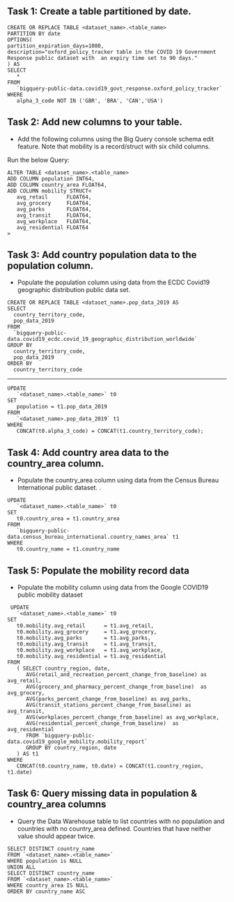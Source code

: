## Task 1: Create a table partitioned by date.

```
CREATE OR REPLACE TABLE <dataset_name>.<table_name>
PARTITION BY date
OPTIONS(
partition_expiration_days=1080,
description="oxford_policy_tracker table in the COVID 19 Government Response public dataset with  an expiry time set to 90 days."
) AS
SELECT
   *
FROM
   `bigquery-public-data.covid19_govt_response.oxford_policy_tracker`
WHERE
   alpha_3_code NOT IN ('GBR', 'BRA', 'CAN','USA')
```

## Task 2: Add new columns to your table.

- Add the following columns using the Big Query console schema edit feature. Note that mobility is a record/struct with six child columns. 

Run the below Query:

```
ALTER TABLE <dataset_name>.<table_name>
ADD COLUMN population INT64,
ADD COLUMN country_area FLOAT64,
ADD COLUMN mobility STRUCT<
   avg_retail      FLOAT64,
   avg_grocery     FLOAT64,
   avg_parks       FLOAT64,
   avg_transit     FLOAT64,
   avg_workplace   FLOAT64,
   avg_residential FLOAT64
>
```

## Task 3: Add country population data to the population column.
- Populate the population column using data from the ECDC Covid19 geographic distribution public data set. 

```
CREATE OR REPLACE TABLE <dataset_name>.pop_data_2019 AS
SELECT
  country_territory_code,
  pop_data_2019
FROM 
  `bigquery-public-data.covid19_ecdc.covid_19_geographic_distribution_worldwide`
GROUP BY
  country_territory_code,
  pop_data_2019
ORDER BY
  country_territory_code
  ```
---

```
UPDATE
   `<dataset_name>.<table_name>` t0
SET
   population = t1.pop_data_2019
FROM
   `<dataset_name>.pop_data_2019` t1
WHERE
   CONCAT(t0.alpha_3_code) = CONCAT(t1.country_territory_code);
```

## Task 4: Add country area data to the country_area column.
- Populate the country_area column using data from the Census Bureau International public dataset. .

```
UPDATE
   `<dataset_name>.<table_name>` t0
SET
   t0.country_area = t1.country_area
FROM
   `bigquery-public-data.census_bureau_international.country_names_area` t1
WHERE
   t0.country_name = t1.country_name
```

## Task 5: Populate the mobility record data
- Populate the mobility column using data from the Google COVID19 public mobility dataset

```
 UPDATE
   `<dataset_name>.<table_name>` t0
SET
   t0.mobility.avg_retail      = t1.avg_retail,
   t0.mobility.avg_grocery     = t1.avg_grocery,
   t0.mobility.avg_parks       = t1.avg_parks,
   t0.mobility.avg_transit     = t1.avg_transit,
   t0.mobility.avg_workplace   = t1.avg_workplace,
   t0.mobility.avg_residential = t1.avg_residential
FROM
   ( SELECT country_region, date,
      AVG(retail_and_recreation_percent_change_from_baseline) as avg_retail,
      AVG(grocery_and_pharmacy_percent_change_from_baseline)  as avg_grocery,
      AVG(parks_percent_change_from_baseline) as avg_parks,
      AVG(transit_stations_percent_change_from_baseline) as avg_transit,
      AVG(workplaces_percent_change_from_baseline) as avg_workplace,
      AVG(residential_percent_change_from_baseline)  as avg_residential
      FROM `bigquery-public-data.covid19_google_mobility.mobility_report`
      GROUP BY country_region, date
   ) AS t1
WHERE
   CONCAT(t0.country_name, t0.date) = CONCAT(t1.country_region, t1.date)
```

## Task 6: Query missing data in population & country_area columns
- Query the Data Warehouse table to list countries with no population and countries with no country_area defined. Countries that have neither value should appear twice. 

```
SELECT DISTINCT country_name
FROM `<dataset_name>.<table_name>`
WHERE population is NULL
UNION ALL
SELECT DISTINCT country_name
FROM `<dataset_name>.<table_name>`
WHERE country_area IS NULL
ORDER BY country_name ASC

```

